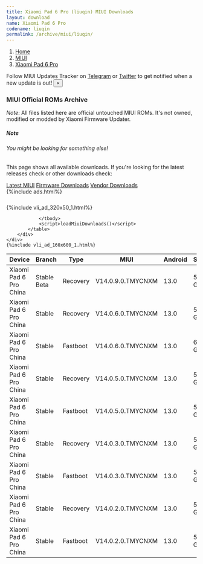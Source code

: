 ```yaml
---
title: Xiaomi Pad 6 Pro (liuqin) MIUI Downloads
layout: download
name: Xiaomi Pad 6 Pro
codename: liuqin
permalink: /archive/miui/liuqin/
---
```

<nav aria-label="breadcrumb">
    <ol class="breadcrumb">
        <li class="breadcrumb-item"><a href="/">Home</a></li>
        <li class="breadcrumb-item"><a href="/miui/">MIUI</a></li>
        <li class="breadcrumb-item active" aria-current="page"><a href="/miui/liuqin/">Xiaomi Pad 6 Pro</a></li>
    </ol>
</nav>
<div class="alert alert-primary alert-dismissible fade show" role="alert">
    Follow MIUI Updates Tracker on <a href="https://t.me/MIUIUpdatesTracker" class="alert-link">Telegram</a>
     or <a href="https://twitter.com/MiFwUpdater" class="alert-link">Twitter</a> to get notified when a new update is out!
    <button type="button" class="close" data-dismiss="alert" aria-label="Close">
        <span aria-hidden="true">&times;</span>
    </button>
</div>

### MIUI Official ROMs Archive
*Note*: All files listed here are official untouched MIUI ROMs. It's not owned, modified or modded by Xiaomi Firmware Updater.
<div class="card">
  <div class="card-body">
    <h5 class="card-title">Note</h5>
    <h6 class="card-subtitle mb-2 text-muted">You might be looking for something else!</h6>
    <p class="card-text">This page shows all available downloads.
     If you're looking for the latest releases check or other downloads check:</p>
    <a href="/miui/liuqin/" class="card-link">Latest MIUI</a>
    <a href="/firmware/liuqin/" class="card-link">Firmware Downloads</a>
    <a href="/vendor/liuqin/" class="card-link">Vendor Downloads</a>
  </div>
</div>
{%include ads.html%}
<div class="row justify-content-center">
    <div class="col-10">
        <div class="table-responsive-md" style="margin-top: 25px;">
            {%include vli_ad_320x50_1.html%}
            <table id="miui" class="display dt-responsive nowrap compact table table-striped table-hover table-sm">
                <thead class="thead-dark">
                    <tr>
                        <th data-ref="device">Device</th>
                        <th data-ref="branch">Branch</th>
                        <th data-ref="type">Type</th>
                        <th data-ref="miui">MIUI</th>
                        <th data-ref="android">Android</th>
                        <th data-ref="size">Size</th>
                        <th data-ref="size">Date</th>
                        <th data-ref="link">Link</th>
                    </tr>
                </thead>
                <tbody>
                <tr><td>Xiaomi Pad 6 Pro China</td><td>Stable Beta</td><td>Recovery</td><td>V14.0.9.0.TMYCNXM</td><td>13.0</td><td>5.0 GB</td><td>2023-09-14</td><td><a href="/miui/liuqin/stable beta/V14.0.9.0.TMYCNXM/">Download</a></td></tr>
<tr><td>Xiaomi Pad 6 Pro China</td><td>Stable</td><td>Recovery</td><td>V14.0.6.0.TMYCNXM</td><td>13.0</td><td>5.2 GB</td><td>2023-07-04</td><td><a href="/miui/liuqin/stable/V14.0.6.0.TMYCNXM/">Download</a></td></tr>
<tr><td>Xiaomi Pad 6 Pro China</td><td>Stable</td><td>Fastboot</td><td>V14.0.6.0.TMYCNXM</td><td>13.0</td><td>6.0 GB</td><td>2023-06-29</td><td><a href="/miui/liuqin/stable/V14.0.6.0.TMYCNXM/">Download</a></td></tr>
<tr><td>Xiaomi Pad 6 Pro China</td><td>Stable</td><td>Recovery</td><td>V14.0.5.0.TMYCNXM</td><td>13.0</td><td>5.2 GB</td><td>2023-05-24</td><td><a href="/miui/liuqin/stable/V14.0.5.0.TMYCNXM/">Download</a></td></tr>
<tr><td>Xiaomi Pad 6 Pro China</td><td>Stable</td><td>Fastboot</td><td>V14.0.5.0.TMYCNXM</td><td>13.0</td><td>5.9 GB</td><td>2023-05-17</td><td><a href="/miui/liuqin/stable/V14.0.5.0.TMYCNXM/">Download</a></td></tr>
<tr><td>Xiaomi Pad 6 Pro China</td><td>Stable</td><td>Recovery</td><td>V14.0.3.0.TMYCNXM</td><td>13.0</td><td>5.2 GB</td><td>2023-04-25</td><td><a href="/miui/liuqin/stable/V14.0.3.0.TMYCNXM/">Download</a></td></tr>
<tr><td>Xiaomi Pad 6 Pro China</td><td>Stable</td><td>Fastboot</td><td>V14.0.3.0.TMYCNXM</td><td>13.0</td><td>5.8 GB</td><td>2023-04-22</td><td><a href="/miui/liuqin/stable/V14.0.3.0.TMYCNXM/">Download</a></td></tr>
<tr><td>Xiaomi Pad 6 Pro China</td><td>Stable</td><td>Recovery</td><td>V14.0.2.0.TMYCNXM</td><td>13.0</td><td>5.2 GB</td><td>2023-04-19</td><td><a href="/miui/liuqin/stable/V14.0.2.0.TMYCNXM/">Download</a></td></tr>
<tr><td>Xiaomi Pad 6 Pro China</td><td>Stable</td><td>Fastboot</td><td>V14.0.2.0.TMYCNXM</td><td>13.0</td><td>5.8 GB</td><td>2023-04-11</td><td><a href="/miui/liuqin/stable/V14.0.2.0.TMYCNXM/">Download</a></td></tr>

                </tbody>
                <script>loadMiuiDownloads()</script>
            </table>
        </div>
    </div>
    {%include vli_ad_160x600_1.html%}
</div>
